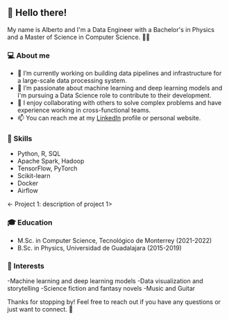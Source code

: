 ## 👋 Hello there!
My name is Alberto and I'm a Data Engineer with a Bachelor's in Physics and a Master of Science in Computer Science. 👨‍🎓

### 💻 About me
- 🔭 I’m currently working on building data pipelines and infrastructure for a large-scale data processing system.
- 🌱 I’m passionate about machine learning and deep learning models and I'm pursuing a Data Science role to contribute to their development.
- 👯 I enjoy collaborating with others to solve complex problems and have experience working in cross-functional teams.
- 📫 You can reach me at my [LinkedIn](https://www.linkedin.com/in/albertovesp/) profile or personal website.
### 🚀 Skills
- Python, R, SQL
- Apache Spark, Hadoop
- TensorFlow, PyTorch
- Scikit-learn
- Docker
- Airflow
<!-- ### 📈 Projects--> 
<Check out some of my recent data science projects:> 

<- Project 1: description of project 1> 
### 🎓 Education
- M.Sc. in Computer Science, Tecnológico de Monterrey (2021-2022)
- B.Sc. in Physics, Universidad de Guadalajara (2015-2019)

### 🌟 Interests
-Machine learning and deep learning models
-Data visualization and storytelling
-Science fiction and fantasy novels
-Music and Guitar

Thanks for stopping by! Feel free to reach out if you have any questions or just want to connect. 👋
